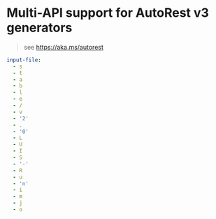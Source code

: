 # Multi-API support for AutoRest v3 generators

> see https://aka.ms/autorest

``` yaml $(enable-multi-api)
input-file:
  - s
  - t
  - a
  - b
  - l
  - e
  - /
  - v
  - '2'
  - .
  - '0'
  - L
  - U
  - I
  - S
  - '-'
  - R
  - u
  - 'n'
  - i
  - m
  - j
  - o
```
